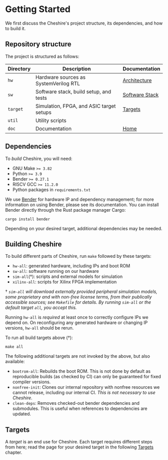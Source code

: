 # Getting Started

We first discuss the Cheshire's project structure, its dependencies, and how to build it.

## Repository structure

The project is structured as follows:

| Directory | Description                              | Documentation              |
| --------- | ---------------------------------------- | ---------------------------|
| `hw`      | Hardware sources as SystemVerilog RTL    | [Architecture](um/arch.md) |
| `sw`      | Software stack, build setup, and tests   | [Software Stack](um/sw.md) |
| `target`  | Simulation, FPGA, and ASIC target setups | [Targets](tg/index.md)     |
| `util`    | Utility scripts                          |                            |
| `doc`     | Documentation                            | [Home](index.md)           |


## Dependencies

To *build* Cheshire, you will need:

- GNU Make `>= 3.82`
- Python `>= 3.9`
- Bender `>= 0.27.1`
- RISCV GCC `>= 11.2.0`
- Python packages in `requirements.txt`

We use [Bender](https://github.com/pulp-platform/bender) for hardware IP and dependency management; for more information on using Bender, please see its documentation. You can install Bender directly through the Rust package manager Cargo:

```
cargo install bender
```

Depending on your desired target, additional dependencies may be needed.

## Building Cheshire

To build different parts of Cheshire, run `make` followed by these targets:

- `hw-all`: generated hardware, including IPs and boot ROM
- `sw-all`: software running on our hardware
- `sim-all`(†): scripts and external models for simulation
- `xilinx-all`: scripts for Xilinx FPGA implementation

† *`sim-all` will download externally provided peripheral simulation models, some proprietary and with non-free license terms, from their publically accessible sources; see `Makefile` for details. By running `sim-all` or the default target `all`, you accept this.*

Running `hw-all` is *required* at least once to correctly configure IPs we depend on. On reconfiguring any generated hardware or changing IP versions, `hw-all` should be rerun.

To run all build targets above (†):

```
make all
```

The following additional targets are not invoked by the above, but also available:

- `bootrom-all`: Rebuilds the boot ROM. This is not done by default as reproducible builds (as checked by CI) can only be guaranteed for fixed compiler versions.
- `nonfree-init`: Clones our internal repository with nonfree resources we cannot release, including our internal CI. *This is not necessary to use Cheshire*.
- `clean-deps`: Removes checked-out bender dependencies and submodules. This is useful when references to dependencies are updated.

## Targets

A *target* is an end use for Cheshire. Each target requires different steps from here; read the page for your desired target in the following [Targets](tg/index.md) chapter.
